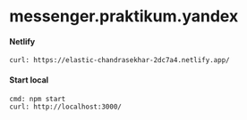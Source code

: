 # messenger.praktikum.yandex

#### Netlify
    curl: https://elastic-chandrasekhar-2dc7a4.netlify.app/

#### Start local
    cmd: npm start
    curl: http://localhost:3000/